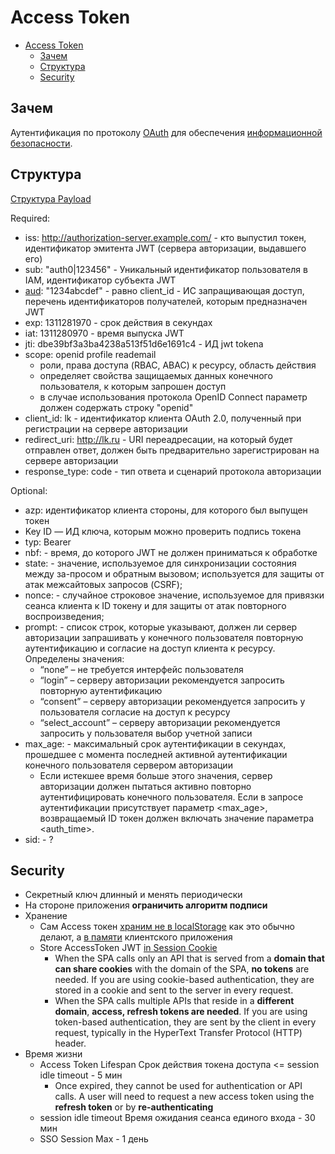 # Access Token

- [Access Token](#access-token)
  - [Зачем](#зачем)
  - [Структура](#структура)
  - [Security](#security)

## Зачем

Аутентификация по протоколу [OAuth](../oauth.md) для обеспечения [информационной безопасности](../../../arch/ability/security.md).

## Структура

[Структура Payload](https://datatracker.ietf.org/doc/html/rfc9068)

Required:

- iss: <http://authorization-server.example.com/> - кто выпустил токен, идентификатор эмитента JWT (сервера авторизации, выдавшего его)
- sub: "auth0|123456" - Уникальный идентификатор пользователя в IAM, идентификатор субъекта JWT
- [aud](https://developers.sber.ru/docs/ru/sberbusinessapi/authorization/auth-sbbid/tokens): "1234abcdef" - равно client_id - ИС запращивающая доступ, перечень идентификаторов получателей, которым предназначен JWT
- exp: 1311281970 - срок действия в секундах
- iat: 1311280970 - время выпуска JWT
- jti: dbe39bf3a3ba4238a513f51d6e1691c4 - ИД jwt tokena
- scope: openid profile reademail
  - роли, права доступа (RBAC, ABAC) к ресурсу, область действия
  - определяет свойства защищаемых данных конечного пользователя, к которым запрошен доступ
  - в случае использования протокола OpenID Connect параметр должен содержать строку "openid"
- client_id: lk - идентификатор клиента OAuth 2.0, полученный при регистрации на сервере авторизации
- redirect_uri: <http://lk.ru> - URI переадресации, на который будет отправлен ответ, должен быть предварительно зарегистрирован на сервере авторизации
- response_type: code - тип ответа и сценарий протокола авторизации

Optional:

- azp:  идентификатор клиента стороны, для которого был выпущен токен
- Key ID — ИД ключа, которым можно проверить подпись токена
- typ: Bearer
- nbf: - время, до которого JWT не должен приниматься к обработке
- state: - значение, используемое для синхронизации состояния между за-просом и обратным вызовом; используется для защиты от атак межсайтовых запросов (CSRF);
- nonce: - случайное строковое значение, используемое для привязки сеанса клиента к ID токену и для защиты от атак повторного воспроизведения;
- prompt: - список строк, которые указывают, должен ли сервер авторизации запрашивать у конечного пользователя повторную аутентификацию и согласие на доступ клиента к ресурсу. Определены значения:
  - “none” – не требуется интерфейс пользователя  
  - “login” – серверу авторизации рекомендуется запросить повторную аутентификацию
  - “consent” – серверу авторизации рекомендуется запросить у пользователя согласие на доступ к ресурсу  
  - “select_account” – серверу авторизации рекомендуется запросить у пользователя выбор учетной записи
- max_age: - максимальный срок аутентификации в секундах, прошедшее с момента последней активной аутентификации конечного пользователя сервером авторизации
  - Если истекшее время больше этого значения, сервер авторизации должен пытаться активно повторно аутентифицировать конечного пользователя. Если в запросе аутентификации присутствует параметр <max_age>, возвращаемый ID токен должен включать значение параметра <auth_time>.
- sid: - ?

## Security

- Секретный ключ длинный и менять периодически
- На стороне приложения __ограничить алгоритм подписи__
- Хранение
  - Сам Access токен [храним не в localStorage](https://climbtheladder.com/10-spa-authentication-best-practices/) как это обычно делают, а [в памяти](https://auth0.com/docs/secure/security-guidance/data-security/token-storage) клиентского приложения
  - Store AccessToken JWT [in Session Cookie](https://jcbaey.com/authentication-in-spa-reactjs-and-vuejs-the-right-way/)
    - When the SPA calls only an API that is served from a __domain that can share cookies__ with the domain of the SPA, __no tokens__ are needed. If you are using cookie-based authentication, they are stored in a cookie and sent to the server in every request.
    - When the SPA calls multiple APIs that reside in a __different domain__, __access, refresh tokens are needed__. If you are using token-based authentication, they are sent by the client in every request, typically in the HyperText Transfer Protocol (HTTP) header.
- Время жизни
  - Access Token Lifespan Срок действия токена доступа <= session idle timeout - 5 мин
    - Once expired, they cannot be used for authentication or API calls. A user will need to request a new access token using the __refresh token__ or by __re-authenticating__
  - session idle timeout Время ожидания сеанса единого входа - 30 мин
  - SSO Session Max - 1 день
